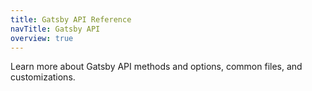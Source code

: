 ```yaml
---
title: Gatsby API Reference
navTitle: Gatsby API
overview: true
---
```


Learn more about Gatsby API methods and options, common files, and customizations.

<GuideList slug={props.slug} />
